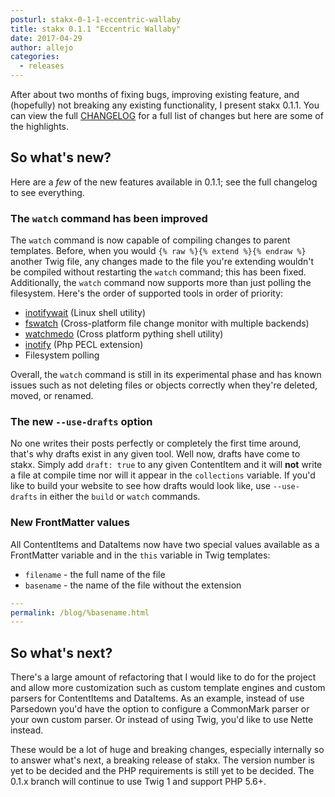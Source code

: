 ```yaml
---
posturl: stakx-0-1-1-eccentric-wallaby
title: stakx 0.1.1 "Eccentric Wallaby"
date: 2017-04-29
author: allejo
categories:
  - releases
---
```


After about two months of fixing bugs, improving existing feature, and (hopefully) not breaking any existing functionality, I present stakx 0.1.1. You can view the full [CHANGELOG](https://github.com/stakx-io/stakx/blob/v0.1.1/CHANGELOG.md#011-eccentric-wallaby) for a full list of changes but here are some of the highlights.

## So what's new?

Here are a *few* of the new features available in 0.1.1; see the full changelog to see everything.

### The `watch` command has been improved

The `watch` command is now capable of compiling changes to parent templates. Before, when you would `{% raw %}{% extend %}{% endraw %}` another Twig file, any changes made to the file you're extending wouldn't be compiled without restarting the `watch` command; this has been fixed. Additionally, the `watch` command now supports more than just polling the filesystem. Here's the order of supported tools in order of priority:

- [inotifywait](http://linux.die.net/man/1/inotifywait) (Linux shell utility)
- [fswatch](http://emcrisostomo.github.io/fswatch/) (Cross-platform file change monitor with multiple backends)
- [watchmedo](https://pythonhosted.org/watchdog/) (Cross platform pything shell utility)
- [inotify](http://php.net/manual/en/book.inotify.php) (Php PECL extension)
- Filesystem polling

Overall, the `watch` command is still in its experimental phase and has known issues such as not deleting files or objects correctly when they're deleted, moved, or renamed.

### The new `--use-drafts` option

No one writes their posts perfectly or completely the first time around, that's why drafts exist in any given tool. Well now, drafts have come to stakx. Simply add `draft: true` to any given ContentItem and it will **not** write a file at compile time nor will it appear in the `collections` variable. If you'd like to build your website to see how drafts would look like, use `--use-drafts` in either the `build` or `watch` commands.

### New FrontMatter values

All ContentItems and DataItems now have two special values available as a FrontMatter variable and in the `this` variable in Twig templates:

- `filename` - the full name of the file
- `basename` - the name of the file without the extension

```yaml
---
permalink: /blog/%basename.html
---
```

## So what's next?

There's a large amount of refactoring that I would like to do for the project and allow more customization such as custom template engines and custom parsers for ContentItems and DataItems. As an example, instead of use Parsedown you'd have the option to configure a CommonMark parser or your own custom parser. Or instead of using Twig, you'd like to use Nette instead.

These would be a lot of huge and breaking changes, especially internally so to answer what's next, a breaking release of stakx. The version number is yet to be decided and the PHP requirements is still yet to be decided. The 0.1.x branch will continue to use Twig 1 and support PHP 5.6+.
